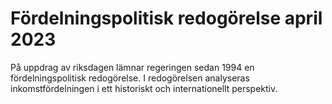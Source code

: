 # Fördelningspolitisk redogörelse april 2023

På uppdrag av riksdagen lämnar regeringen sedan 1994 en fördelningspolitisk redogörelse. I redogörelsen analyseras inkomstfördelningen i ett historiskt och internationellt perspektiv.
